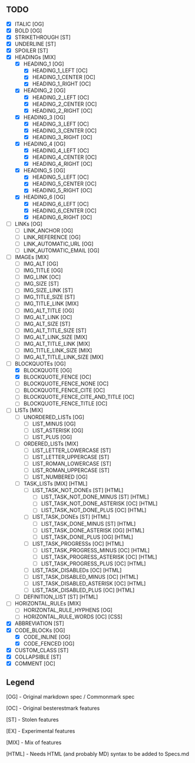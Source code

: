 ## TODO

- [x] ITALIC [OG]
- [x] BOLD [OG]
- [x] STRIKETHROUGH [ST]
- [x] UNDERLINE [ST]
- [x] SPOILER [ST]
- [x] HEADINGs [MIX]
  - [x] HEADING_1 [OG]
   	- [x] HEADING_1_LEFT [OC]
   	- [x] HEADING_1_CENTER [OC]
   	- [x] HEADING_1_RIGHT [OC]
  - [x] HEADING_2 [OG]
   	- [x] HEADING_2_LEFT [OC]
   	- [x] HEADING_2_CENTER [OC]
   	- [x] HEADING_2_RIGHT [OC]
  - [x] HEADING_3 [OG]
   	- [x] HEADING_3_LEFT [OC]
   	- [x] HEADING_3_CENTER [OC]
   	- [x] HEADING_3_RIGHT [OC]
  - [x] HEADING_4 [OG]
   	- [x] HEADING_4_LEFT [OC]
   	- [x] HEADING_4_CENTER [OC]
   	- [x] HEADING_4_RIGHT [OC]
  - [x] HEADING_5 [OG]
   	- [x] HEADING_5_LEFT [OC]
   	- [x] HEADING_5_CENTER [OC]
   	- [x] HEADING_5_RIGHT [OC]
  - [x] HEADING_6 [OG]
   	- [x] HEADING_6_LEFT [OC]
   	- [x] HEADING_6_CENTER [OC]
   	- [x] HEADING_6_RIGHT [OC]
- [ ] LINKs [OG]
  - [ ] LINK_ANCHOR [OG]
  - [ ] LINK_REFERENCE [OG]
  - [ ] LINK_AUTOMATIC_URL [OG]
  - [ ] LINK_AUTOMATIC_EMAIL [OG]
- [ ] IMAGEs [MIX]
  - [ ] IMG_ALT [OG]
  - [ ] IMG_TITLE [OG]
  - [ ] IMG_LINK [OC]
  - [ ] IMG_SIZE [ST]
  - [ ] IMG_SIZE_LINK [ST] 
  - [ ] IMG_TITLE_SIZE [ST]
  - [ ] IMG_TITLE_LINK [MIX]
  - [ ] IMG_ALT_TITLE [OG]
  - [ ] IMG_ALT_LINK [OC]
  - [ ] IMG_ALT_SIZE [ST]
  - [ ] IMG_ALT_TITLE_SIZE [ST]
  - [ ] IMG_ALT_LINK_SIZE [MIX]
  - [ ] IMG_ALT_TITLE_LINK [MIX]
  - [ ] IMG_TITLE_LINK_SIZE [MIX]
  - [ ] IMG_ALT_TITLE_LINK_SIZE [MIX]
- [ ] BLOCKQUOTEs [OG]
  - [x] BLOCKQUOTE [OG]
  - [x] BLOCKQUOTE_FENCE [OC]
  - [ ] BLOCKQUOTE_FENCE_NONE [OC]
  - [ ] BLOCKQUOTE_FENCE_CITE [OC]
  - [ ] BLOCKQUOTE_FENCE_CITE_AND_TITLE [OC]
  - [ ] BLOCKQUOTE_FENCE_TITLE [OC]
- [ ] LISTs [MIX]
  - [ ] UNORDERED_LISTs [OG]
    - [ ] LIST_MINUS [OG]
    - [ ] LIST_ASTERISK [OG]
    - [ ] LIST_PLUS [OG]
  - [ ] ORDERED_LISTs [MIX]
    - [ ] LIST_LETTER_LOWERCASE [ST]
    - [ ] LIST_LETTER_UPPERCASE [ST]
    - [ ] LIST_ROMAN_LOWERCASE [ST]
    - [ ] LIST_ROMAN_UPPERCASE [ST]
    - [ ] LIST_NUMBERED [OG]
  - [ ] TASK_LISTs [MIX] [HTML]
    - [ ] LIST_TASK_NOT_DONEs [ST] [HTML]
      - [ ] LIST_TASK_NOT_DONE_MINUS [ST] [HTML]
      - [ ] LIST_TASK_NOT_DONE_ASTERISK [OC] [HTML]
      - [ ] LIST_TASK_NOT_DONE_PLUS [OC] [HTML]
    - [ ] LIST_TASK_DONEs [ST] [HTML]
      - [ ] LIST_TASK_DONE_MINUS [ST] [HTML]
      - [ ] LIST_TASK_DONE_ASTERISK [OG] [HTML]
      - [ ] LIST_TASK_DONE_PLUS [OG] [HTML]
    - [ ] LIST_TASK_PROGRESSs [OC] [HTML]
      - [ ] LIST_TASK_PROGRESS_MINUS [OC] [HTML]
      - [ ] LIST_TASK_PROGRESS_ASTERISK [OC] [HTML]
      - [ ] LIST_TASK_PROGRESS_PLUS [OC] [HTML]
    - [ ] LIST_TASK_DISABLEDs [OC] [HTML]
    - [ ] LIST_TASK_DISABLED_MINUS [OC] [HTML]
    - [ ] LIST_TASK_DISABLED_ASTERISK [OC] [HTML]
    - [ ] LIST_TASK_DISABLED_PLUS [OC] [HTML]
  - [ ] DEFINITION_LIST [ST] [HTML]
- [ ] HORIZONTAL_RULEs [MIX]
  - [ ] HORIZONTAL_RULE_HYPHENS [OG]
  - [ ] HORIZONTAL_RULE_WORDS [OC] [CSS]
- [x] ABBREVIATION [ST]
- [x] CODE_BLOCKs [OG]
    - [x] CODE_INLINE [OG]
    - [x] CODE_FENCED [OG]
- [x] CUSTOM_CLASS [ST]
- [x] COLLAPSIBLE [ST]
- [x] COMMENT [OC]

## Legend

[OG] - Original markdown spec / Commonmark spec

[OC] - Original besterestmark features

[ST] - Stolen features

[EX] - Experimental features

[MIX] - Mix of features

[HTML] - Needs HTML (and probably MD) syntax to be added to Specs.md
